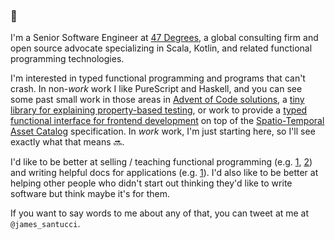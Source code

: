 ### 👋

I'm a Senior Software Engineer at [47 Degrees](https://www.47deg.com/), a global consulting firm and open source advocate specializing in Scala, Kotlin, and related functional programming technologies.

I'm interested in typed functional programming and programs that can't crash.
In non-_work_ work I like PureScript and Haskell, and you can see some past small work in those areas
in [Advent of Code solutions](https://github.com/jisantuc/advent-of-code/tree/main/aoc2021),
a [tiny library for explaining property-based testing](https://github.com/jisantuc/tiny-test/),
or work to provide a [typed functional interface for frontend development](https://github.com/jisantuc/purescript-stac)
on top of the [Spatio-Temporal Asset Catalog](https://stacspec.org/) specification. In
_work_ work, I'm just starting here, so I'll see exactly what that means 🔜.

I'd like to be better at selling / teaching functional programming (e.g. [1](https://github.com/jisantuc/tiny-test/),
[2](https://github.com/jisantuc/patats/blob/master/2020-11-06-property-testing-for-fun-and-profit/property-testing-for-fun-and-profit.md))
and writing helpful docs for applications (e.g. [1](https://azavea.github.io/franklin/docs/introduction)). I'd also like to be better at
helping other people who didn't start out thinking they'd like to write software but think maybe it's for them.

If you want to say words to me about any of that, you can tweet at me at `@james_santucci`.
